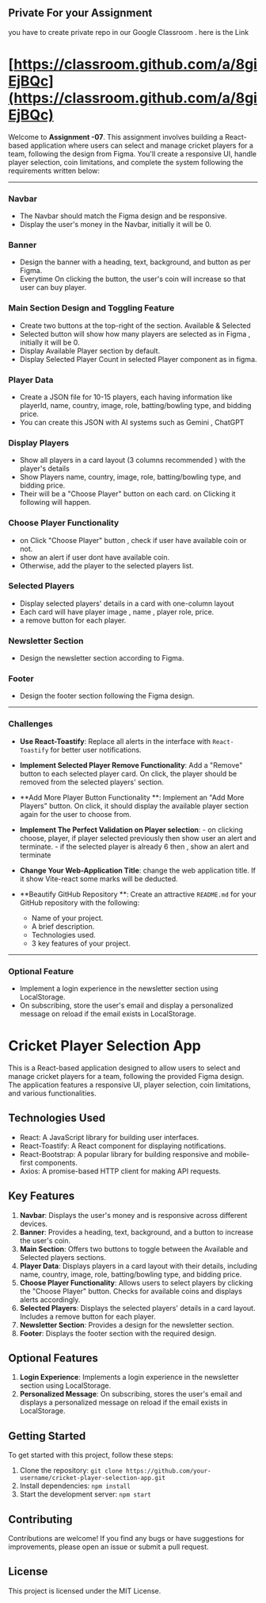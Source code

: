 
## Private For your Assignment

you have to create private repo in our Google Classroom . here is the Link

# [https://classroom.github.com/a/8giEjBQc](https://classroom.github.com/a/8giEjBQc)



Welcome to **Assignment -07**. This assignment involves building a React-based application where users can select and manage cricket players for a team, following the design from Figma. You'll create a responsive UI, handle player selection, coin limitations, and complete the system following the requirements written below:

---

### Navbar

- The Navbar should match the Figma design and be responsive.
- Display the user's money in the Navbar, initially it will be 0. 

### Banner

- Design the banner with a heading, text, background, and button as per Figma.
- Everytime On clicking the button, the user's coin  will increase so that user can buy player.

### Main Section Design and Toggling Feature

- Create two buttons at the top-right of the section. Available  & Selected
- Selected button will show how many players are selected as in Figma , initially it will be 0.
- Display Available Player section by default.
- Display Selected Player Count in selected Player component as in figma.

### Player Data

- Create a JSON file for  10-15 players, each having information like playerId, name, country, image, role, batting/bowling type, and bidding price.
- You can create this JSON with AI systems such as Gemini , ChatGPT

### Display Players

- Show all players in a card layout (3 columns recommended ) with the player's details
- Show Players name, country, image, role, batting/bowling type, and bidding price.
- Their will be a  "Choose Player" button on each card. on Clicking it following will happen.

### Choose Player Functionality

- on Click "Choose Player" button ,  check if user have available coin or not.
- show an alert if user dont have available coin.  
- Otherwise, add the player to the selected players list.

### Selected Players

- Display selected players' details in a card with one-column layout
- Each card will have player image , name ,  player role, price. 
- a remove button for each player.

### Newsletter Section

- Design the newsletter section according to Figma.

### Footer

- Design the footer section following the Figma design.

---

### Challenges

- **Use React-Toastify**:
  Replace all alerts in the interface with `React-Toastify` for better user notifications.

- **Implement Selected Player Remove Functionality**:
  Add a "Remove" button to each selected player card. On click, the player should be removed from the selected players' section.

- **Add More Player Button Functionality **:
  Implement an "Add More Players" button. On click, it should display the available player section again for the user to choose from.

- **Implement The Perfect Validation on Player selection**:
      - on clicking choose, player,  if player selected previously then show user an alert and terminate.
      - if the selected player is already 6 then , show an alert and terminate
 - **Change Your Web-Application Title**:
   change the web application title. If it show Vite-react some marks will be deducted.  
  


- **Beautify GitHub Repository **:
  Create an attractive `README.md` for your GitHub repository with the following:
  - Name of your project.
  - A brief description.
  - Technologies used.
  - 3 key features of your project.

---

### Optional Feature

- Implement a login experience in the newsletter section using LocalStorage.
- On subscribing, store the user's email and display a personalized message on reload if the email exists in LocalStorage.




# Cricket Player Selection App

This is a React-based application designed to allow users to select and manage cricket players for a team, following the provided Figma design. The application features a responsive UI, player selection, coin limitations, and various functionalities.

## Technologies Used

- React: A JavaScript library for building user interfaces.
- React-Toastify: A React component for displaying notifications.
- React-Bootstrap: A popular library for building responsive and mobile-first components.
- Axios: A promise-based HTTP client for making API requests.

## Key Features

1. **Navbar**: Displays the user's money and is responsive across different devices.
2. **Banner**: Provides a heading, text, background, and a button to increase the user's coin.
3. **Main Section**: Offers two buttons to toggle between the Available and Selected players sections.
4. **Player Data**: Displays players in a card layout with their details, including name, country, image, role, batting/bowling type, and bidding price.
5. **Choose Player Functionality**: Allows users to select players by clicking the "Choose Player" button. Checks for available coins and displays alerts accordingly.
6. **Selected Players**: Displays the selected players' details in a card layout. Includes a remove button for each player.
7. **Newsletter Section**: Provides a design for the newsletter section.
8. **Footer**: Displays the footer section with the required design.

## Optional Features

1. **Login Experience**: Implements a login experience in the newsletter section using LocalStorage.
2. **Personalized Message**: On subscribing, stores the user's email and displays a personalized message on reload if the email exists in LocalStorage.

## Getting Started

To get started with this project, follow these steps:

1. Clone the repository: `git clone https://github.com/your-username/cricket-player-selection-app.git`
2. Install dependencies: `npm install`
3. Start the development server: `npm start`

## Contributing

Contributions are welcome! If you find any bugs or have suggestions for improvements, please open an issue or submit a pull request.

## License

This project is licensed under the MIT License.